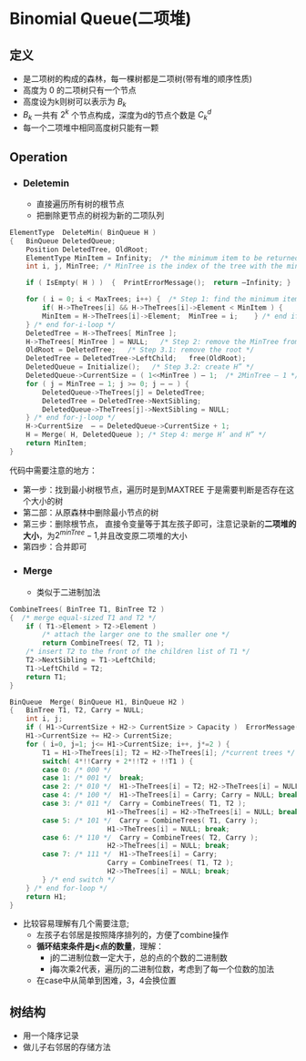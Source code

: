 # Binomial Queue(二项堆)

## 定义
- 是二项树的构成的森林，每一棵树都是二项树(带有堆的顺序性质)
- 高度为 0 的二项树只有一个节点
- 高度设为k则树可以表示为 $B_k$ 
- $B_k$ 一共有 $2^k$ 个节点构成，深度为d的节点个数是 $C_{k}^{d}$
- 每一个二项堆中相同高度树只能有一颗

## Operation
- ### Deletemin
  - 直接遍历所有树的根节点
  - 把删除更节点的树视为新的二项队列
```c
ElementType  DeleteMin( BinQueue H )
{	BinQueue DeletedQueue; 
	Position DeletedTree, OldRoot;
	ElementType MinItem = Infinity;  /* the minimum item to be returned */	
	int i, j, MinTree; /* MinTree is the index of the tree with the minimum item */

	if ( IsEmpty( H ) )  {  PrintErrorMessage();  return –Infinity; }

	for ( i = 0; i < MaxTrees; i++) {  /* Step 1: find the minimum item */
	    if( H->TheTrees[i] && H->TheTrees[i]->Element < MinItem ) { 
		MinItem = H->TheTrees[i]->Element;  MinTree = i;    } /* end if */
	} /* end for-i-loop */
	DeletedTree = H->TheTrees[ MinTree ];  
	H->TheTrees[ MinTree ] = NULL;   /* Step 2: remove the MinTree from H => H’ */ 
	OldRoot = DeletedTree;   /* Step 3.1: remove the root */ 
	DeletedTree = DeletedTree->LeftChild;   free(OldRoot);
	DeletedQueue = Initialize();   /* Step 3.2: create H” */ 
	DeletedQueue->CurrentSize = ( 1<<MinTree ) – 1;  /* 2MinTree – 1 */
	for ( j = MinTree – 1; j >= 0; j – – ) {  
	    DeletedQueue->TheTrees[j] = DeletedTree;
	    DeletedTree = DeletedTree->NextSibling;
	    DeletedQueue->TheTrees[j]->NextSibling = NULL;
	} /* end for-j-loop */
	H->CurrentSize  – = DeletedQueue->CurrentSize + 1;
	H = Merge( H, DeletedQueue ); /* Step 4: merge H’ and H” */ 
	return MinItem;
}

```
代码中需要注意的地方：
  - 第一步：找到最小树根节点，遍历时是到MAXTREE 于是需要判断是否存在这个大小的树
  - 第二部：从原森林中删除最小节点的树
  - 第三步：删除根节点， 直接令变量等于其左孩子即可，注意记录新的**二项堆的大小**，为$2^{minTree}-1$,并且改变原二项堆的大小
  - 第四步：合并即可
- ### Merge 
  - 类似于二进制加法
```c
CombineTrees( BinTree T1, BinTree T2 )
{  /* merge equal-sized T1 and T2 */
	if ( T1->Element > T2->Element )
		/* attach the larger one to the smaller one */
		return CombineTrees( T2, T1 );
	/* insert T2 to the front of the children list of T1 */
	T2->NextSibling = T1->LeftChild;
	T1->LeftChild = T2;
	return T1;
}

BinQueue  Merge( BinQueue H1, BinQueue H2 )
{	BinTree T1, T2, Carry = NULL; 	
	int i, j;
	if ( H1->CurrentSize + H2-> CurrentSize > Capacity )  ErrorMessage();
	H1->CurrentSize += H2-> CurrentSize;
	for ( i=0, j=1; j<= H1->CurrentSize; i++, j*=2 ) {
	    T1 = H1->TheTrees[i]; T2 = H2->TheTrees[i]; /*current trees */
	    switch( 4*!!Carry + 2*!!T2 + !!T1 ) { 
		case 0: /* 000 */
	 	case 1: /* 001 */  break;	
		case 2: /* 010 */  H1->TheTrees[i] = T2; H2->TheTrees[i] = NULL; break;
		case 4: /* 100 */  H1->TheTrees[i] = Carry; Carry = NULL; break;
		case 3: /* 011 */  Carry = CombineTrees( T1, T2 );
			            H1->TheTrees[i] = H2->TheTrees[i] = NULL; break;
		case 5: /* 101 */  Carry = CombineTrees( T1, Carry );
			            H1->TheTrees[i] = NULL; break;
		case 6: /* 110 */  Carry = CombineTrees( T2, Carry );
			            H2->TheTrees[i] = NULL; break;
		case 7: /* 111 */  H1->TheTrees[i] = Carry; 
			            Carry = CombineTrees( T1, T2 ); 
			            H2->TheTrees[i] = NULL; break;
	    } /* end switch */
	} /* end for-loop */
	return H1;
}

```
- 比较容易理解有几个需要注意;
  - 左孩子右邻居是按照降序排列的，方便了combine操作
  - **循环结束条件是j<点的数量**，理解：
    - j的二进制位数一定大于，总的点的个数的二进制数
    - j每次乘2代表，遍历j的二进制位数，考虑到了每一个位数的加法
  - 在case中从简单到困难，3，4会换位置

## 树结构
- 用一个降序记录
- 做儿子右邻居的存储方法